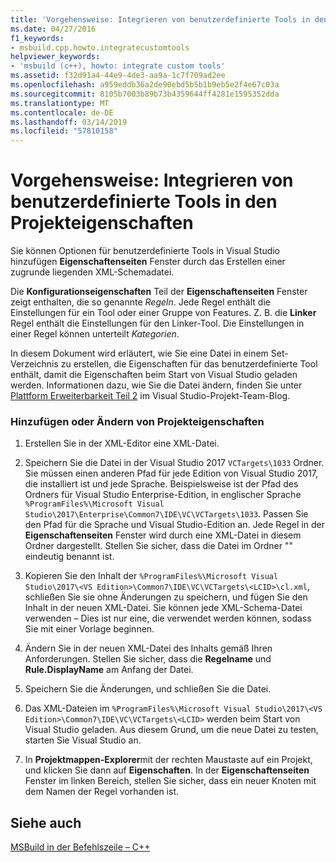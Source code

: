 ```yaml
---
title: 'Vorgehensweise: Integrieren von benutzerdefinierte Tools in den Projekteigenschaften'
ms.date: 04/27/2016
f1_keywords:
- msbuild.cpp.howto.integratecustomtools
helpviewer_keywords:
- 'msbuild (c++), howto: integrate custom tools'
ms.assetid: f32d91a4-44e9-4de3-aa9a-1c7f709ad2ee
ms.openlocfilehash: a959eddb36a2de90ebd5b5b1b9eb5e2f4e67c03a
ms.sourcegitcommit: 8105b7003b89b73b4359644ff4281e1595352dda
ms.translationtype: MT
ms.contentlocale: de-DE
ms.lasthandoff: 03/14/2019
ms.locfileid: "57810158"
---
```

# <a name="how-to-integrate-custom-tools-into-the-project-properties"></a>Vorgehensweise: Integrieren von benutzerdefinierte Tools in den Projekteigenschaften

Sie können Optionen für benutzerdefinierte Tools in Visual Studio hinzufügen **Eigenschaftenseiten** Fenster durch das Erstellen einer zugrunde liegenden XML-Schemadatei.

Die **Konfigurationseigenschaften** Teil der **Eigenschaftenseiten** Fenster zeigt enthalten, die so genannte *Regeln*. Jede Regel enthält die Einstellungen für ein Tool oder einer Gruppe von Features. Z. B. die **Linker** Regel enthält die Einstellungen für den Linker-Tool. Die Einstellungen in einer Regel können unterteilt *Kategorien*.

In diesem Dokument wird erläutert, wie Sie eine Datei in einem Set-Verzeichnis zu erstellen, die Eigenschaften für das benutzerdefinierte Tool enthält, damit die Eigenschaften beim Start von Visual Studio geladen werden. Informationen dazu, wie Sie die Datei ändern, finden Sie unter [Plattform Erweiterbarkeit Teil 2](https://blogs.msdn.microsoft.com/vsproject/2009/06/18/platform-extensibility-part-2/) im Visual Studio-Projekt-Team-Blog.

### <a name="to-add-or-change-project-properties"></a>Hinzufügen oder Ändern von Projekteigenschaften

1. Erstellen Sie in der XML-Editor eine XML-Datei.

1. Speichern Sie die Datei in der Visual Studio 2017 `VCTargets\1033` Ordner. Sie müssen einen anderen Pfad für jede Edition von Visual Studio 2017, die installiert ist und jede Sprache. Beispielsweise ist der Pfad des Ordners für Visual Studio Enterprise-Edition, in englischer Sprache `%ProgramFiles%\Microsoft Visual Studio\2017\Enterprise\Common7\IDE\VC\VCTargets\1033`. Passen Sie den Pfad für die Sprache und Visual Studio-Edition an. Jede Regel in der **Eigenschaftenseiten** Fenster wird durch eine XML-Datei in diesem Ordner dargestellt. Stellen Sie sicher, dass die Datei im Ordner "" eindeutig benannt ist.

1. Kopieren Sie den Inhalt der `%ProgramFiles%\Microsoft Visual Studio\2017\<VS Edition>\Common7\IDE\VC\VCTargets\<LCID>\cl.xml`, schließen Sie sie ohne Änderungen zu speichern, und fügen Sie den Inhalt in der neuen XML-Datei. Sie können jede XML-Schema-Datei verwenden – Dies ist nur eine, die verwendet werden können, sodass Sie mit einer Vorlage beginnen.

1. Ändern Sie in der neuen XML-Datei des Inhalts gemäß Ihren Anforderungen. Stellen Sie sicher, dass die **Regelname** und **Rule.DisplayName** am Anfang der Datei.

1. Speichern Sie die Änderungen, und schließen Sie die Datei.

1. Das XML-Dateien im `%ProgramFiles%\Microsoft Visual Studio\2017\<VS Edition>\Common7\IDE\VC\VCTargets\<LCID>` werden beim Start von Visual Studio geladen. Aus diesem Grund, um die neue Datei zu testen, starten Sie Visual Studio an.

1. In **Projektmappen-Explorer**mit der rechten Maustaste auf ein Projekt, und klicken Sie dann auf **Eigenschaften**. In der **Eigenschaftenseiten** Fenster im linken Bereich, stellen Sie sicher, dass ein neuer Knoten mit dem Namen der Regel vorhanden ist.

## <a name="see-also"></a>Siehe auch

[MSBuild in der Befehlszeile – C++](msbuild-visual-cpp.md)
